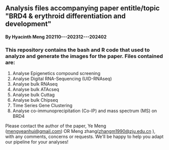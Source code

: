 ## Analysis files accompanying paper entitle/topic "BRD4 & erythroid differentiation and development"

#### By Hyacinth Meng   202110---202312---202402

### This repository contains the bash and R code that  used to analyze and generate the images for the paper. Files contained are:

1. Analyse Epigenetics compound screening
2. Analyse Digital RNA-Sequencing (UID-RNAseq)
3. Analyse bulk RNAseq
4. Analyse bulk ATAcseq
5. Analyse bulk Cuttag
6. Analyse bulk Chipseq
7. Time Series Gene Clustering
8. Analyse co-immunoprecipitation (Co-IP) and mass spectrum (MS)  on BRD4

Please contact the author of the paper, Ye Meng (mengyeanhui@gmail.com)  OR Meng zhang(zhangm1990@zju.edu.cn ), with any comments, concerns or requests. We'll be happy to help you adapt our pipeline for your analyses!
